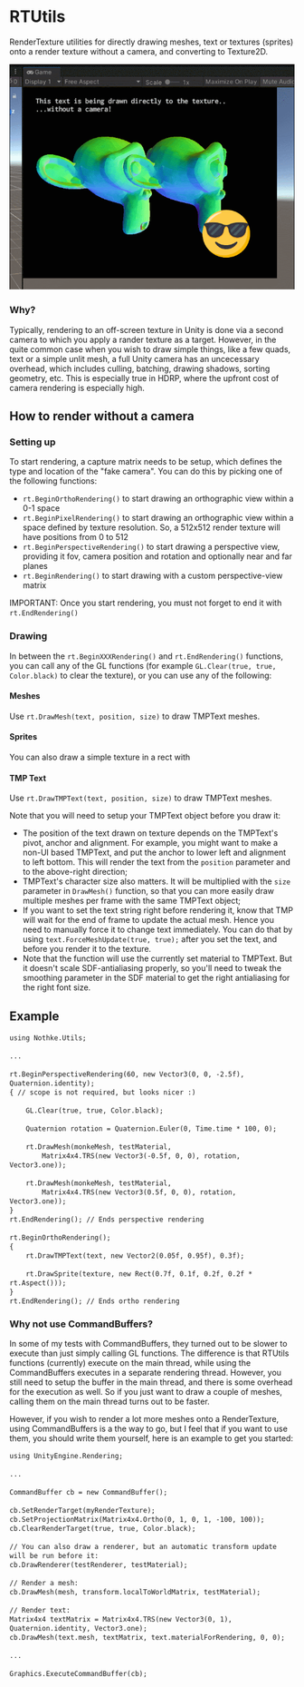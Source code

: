 # RTUtils

RenderTexture utilities for directly drawing meshes, text or textures (sprites) onto a render texture without a camera, and converting to Texture2D.

![RTUtils sample](images/rtutils_example.gif)

### Why?

Typically, rendering to an off-screen texture in Unity is done via a second camera to which you apply a rander texture as a target. However, in the quite common case when you wish to draw simple things, like a few quads, text or a simple unlit mesh, a full Unity camera has an uncecessary overhead, which includes culling, batching, drawing shadows, sorting geometry, etc. This is especially true in HDRP, where the upfront cost of camera rendering is especially high.

## How to render without a camera

### Setting up

To start rendering, a capture matrix needs to be setup, which defines the type and location of the "fake camera". You can do this by picking one of the following functions:
- `rt.BeginOrthoRendering()` to start drawing an orthographic view within a 0-1 space
- `rt.BeginPixelRendering()` to start drawing an orthographic view within a space defined by texture resolution. So, a 512x512 render texture will have positions from 0 to 512
- `rt.BeginPerspectiveRendering()` to start drawing a perspective view, providing it fov, camera position and rotation and optionally near and far planes
- `rt.BeginRendering()` to start drawing with a custom perspective-view matrix

IMPORTANT: Once you start rendering, you must not forget to end it with `rt.EndRendering()`

### Drawing

In between the `rt.BeginXXXRendering()` and `rt.EndRendering()` functions, you can call any of the GL functions (for example `GL.Clear(true, true, Color.black)` to clear the texture), or you can use any of the following:

#### Meshes

Use `rt.DrawMesh(text, position, size)` to draw TMPText meshes. 

#### Sprites

You can also draw a simple texture in a rect with 

#### TMP Text

Use `rt.DrawTMPText(text, position, size)` to draw TMPText meshes. 

Note that you will need to setup your TMPText object before you draw it:
- The position of the text drawn on texture depends on the TMPText's pivot, anchor and alignment. For example, you might want to make a non-UI based TMPText, and put the anchor to lower left and alignment to left bottom. This will render the text from the `position` parameter and to the above-right direction;
- TMPText's character size also matters. It will be multiplied with the `size` parameter in `DrawMesh()` function, so that you can more easily draw multiple meshes per frame with the same TMPText object;
- If you want to set the text string right before rendering it, know that TMP will wait for the end of frame to update the actual mesh. Hence you need to manually force it to change text immediately. You can do that by using `text.ForceMeshUpdate(true, true);` after you set the text, and before you render it to the texture.
- Note that the function will use the currently set material to TMPText. But it doesn't scale SDF-antialiasing properly, so you'll need to tweak the smoothing parameter in the SDF material to get the right antialiasing for the right font size.

## Example

```
using Nothke.Utils;

...

rt.BeginPerspectiveRendering(60, new Vector3(0, 0, -2.5f), Quaternion.identity);
{ // scope is not required, but looks nicer :)

    GL.Clear(true, true, Color.black);

    Quaternion rotation = Quaternion.Euler(0, Time.time * 100, 0);

    rt.DrawMesh(monkeMesh, testMaterial,
        Matrix4x4.TRS(new Vector3(-0.5f, 0, 0), rotation, Vector3.one));

    rt.DrawMesh(monkeMesh, testMaterial,
        Matrix4x4.TRS(new Vector3(0.5f, 0, 0), rotation, Vector3.one));
}
rt.EndRendering(); // Ends perspective rendering

rt.BeginOrthoRendering();
{
    rt.DrawTMPText(text, new Vector2(0.05f, 0.95f), 0.3f);

    rt.DrawSprite(texture, new Rect(0.7f, 0.1f, 0.2f, 0.2f * rt.Aspect()));
}
rt.EndRendering(); // Ends ortho rendering
```

### Why not use CommandBuffers?

In some of my tests with CommandBuffers, they turned out to be slower to execute than just simply calling GL functions. The difference is that RTUtils functions (currently) execute on the main thread, while using the CommandBuffers executes in a separate rendering thread. However, you still need to setup the buffer in the main thread, and there is some overhead for the execution as well. So if you just want to draw a couple of meshes, calling them on the main thread turns out to be faster.

However, if you wish to render a lot more meshes onto a RenderTexture, using CommandBuffers is a the way to go, but I feel that if you want to use them, you should write them yourself, here is an example to get you started:

```
using UnityEngine.Rendering;

...

CommandBuffer cb = new CommandBuffer();

cb.SetRenderTarget(myRenderTexture);
cb.SetProjectionMatrix(Matrix4x4.Ortho(0, 1, 0, 1, -100, 100));
cb.ClearRenderTarget(true, true, Color.black);

// You can also draw a renderer, but an automatic transform update will be run before it:
cb.DrawRenderer(testRenderer, testMaterial);

// Render a mesh:
cb.DrawMesh(mesh, transform.localToWorldMatrix, testMaterial);

// Render text:
Matrix4x4 textMatrix = Matrix4x4.TRS(new Vector3(0, 1), Quaternion.identity, Vector3.one);
cb.DrawMesh(text.mesh, textMatrix, text.materialForRendering, 0, 0);

...

Graphics.ExecuteCommandBuffer(cb);
```